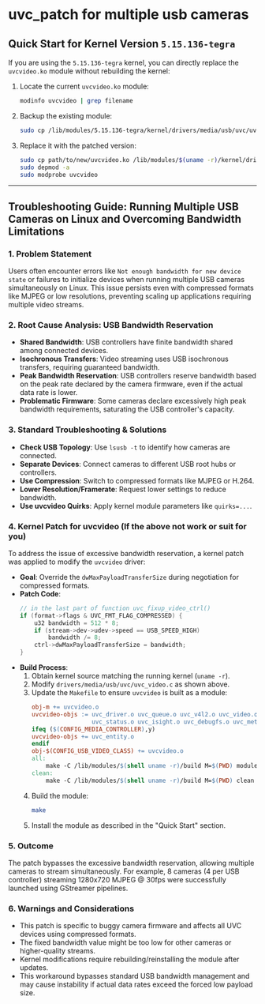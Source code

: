 # uvc_patch for multiple usb cameras

## Quick Start for Kernel Version `5.15.136-tegra`
If you are using the `5.15.136-tegra` kernel, you can directly replace the `uvcvideo.ko` module without rebuilding the kernel:
1. Locate the current `uvcvideo.ko` module:
   ```bash
   modinfo uvcvideo | grep filename
   ```
2. Backup the existing module:
   ```bash
   sudo cp /lib/modules/5.15.136-tegra/kernel/drivers/media/usb/uvc/uvcvideo.ko /lib/modules/5.15.136-tegra/kernel/drivers/media/usb/uvc/uvcvideo.ko.bak
   ```
3. Replace it with the patched version:
   ```bash
   sudo cp path/to/new/uvcvideo.ko /lib/modules/$(uname -r)/kernel/drivers/media/usb/uvc/
   sudo depmod -a
   sudo modprobe uvcvideo
   ```

---

## Troubleshooting Guide: Running Multiple USB Cameras on Linux and Overcoming Bandwidth Limitations

### 1. Problem Statement
Users often encounter errors like `Not enough bandwidth for new device state` or failures to initialize devices when running multiple USB cameras simultaneously on Linux. This issue persists even with compressed formats like MJPEG or low resolutions, preventing scaling up applications requiring multiple video streams.

### 2. Root Cause Analysis: USB Bandwidth Reservation
- **Shared Bandwidth**: USB controllers have finite bandwidth shared among connected devices.
- **Isochronous Transfers**: Video streaming uses USB isochronous transfers, requiring guaranteed bandwidth.
- **Peak Bandwidth Reservation**: USB controllers reserve bandwidth based on the peak rate declared by the camera firmware, even if the actual data rate is lower.
- **Problematic Firmware**: Some cameras declare excessively high peak bandwidth requirements, saturating the USB controller's capacity.

### 3. Standard Troubleshooting & Solutions
- **Check USB Topology**: Use `lsusb -t` to identify how cameras are connected.
- **Separate Devices**: Connect cameras to different USB root hubs or controllers.
- **Use Compression**: Switch to compressed formats like MJPEG or H.264.
- **Lower Resolution/Framerate**: Request lower settings to reduce bandwidth.
- **Use uvcvideo Quirks**: Apply kernel module parameters like `quirks=...`.

### 4. Kernel Patch for uvcvideo (If the above not work or suit for you)
To address the issue of excessive bandwidth reservation, a kernel patch was applied to modify the `uvcvideo` driver:
- **Goal**: Override the `dwMaxPayloadTransferSize` during negotiation for compressed formats.
- **Patch Code**:
  ```c
  // in the last part of function uvc_fixup_video_ctrl()
  if (format->flags & UVC_FMT_FLAG_COMPRESSED) {
      u32 bandwidth = 512 * 8;
      if (stream->dev->udev->speed == USB_SPEED_HIGH)
          bandwidth /= 8;
      ctrl->dwMaxPayloadTransferSize = bandwidth;
  }
  ```
- **Build Process**:
  1. Obtain kernel source matching the running kernel (`uname -r`).
  2. Modify `drivers/media/usb/uvc/uvc_video.c` as shown above.
  3. Update the `Makefile` to ensure `uvcvideo` is built as a module:
     ```makefile
     obj-m += uvcvideo.o
     uvcvideo-objs := uvc_driver.o uvc_queue.o uvc_v4l2.o uvc_video.o uvc_ctrl.o \
                      uvc_status.o uvc_isight.o uvc_debugfs.o uvc_metadata.o
     ifeq ($(CONFIG_MEDIA_CONTROLLER),y)
     uvcvideo-objs += uvc_entity.o
     endif
     obj-$(CONFIG_USB_VIDEO_CLASS) += uvcvideo.o
     all:
         make -C /lib/modules/$(shell uname -r)/build M=$(PWD) modules
     clean:
         make -C /lib/modules/$(shell uname -r)/build M=$(PWD) clean
     ```
  4. Build the module:
     ```bash
     make
     ```
  5. Install the module as described in the "Quick Start" section.

### 5. Outcome
The patch bypasses the excessive bandwidth reservation, allowing multiple cameras to stream simultaneously. For example, 8 cameras (4 per USB controller) streaming 1280x720 MJPEG @ 30fps were successfully launched using GStreamer pipelines.

### 6. Warnings and Considerations
- This patch is specific to buggy camera firmware and affects all UVC devices using compressed formats.
- The fixed bandwidth value might be too low for other cameras or higher-quality streams.
- Kernel modifications require rebuilding/reinstalling the module after updates.
- This workaround bypasses standard USB bandwidth management and may cause instability if actual data rates exceed the forced low payload size.
